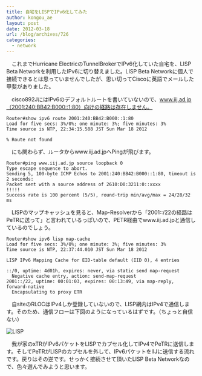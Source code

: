 ```yaml
---
title: 自宅をLISPでIPv6化してみた
author: kongou_ae
layout: post
date: 2012-03-18
url: /blog/archives/726
categories:
  - network
---
```

　これまでHurricane ElectricのTunnelBrokerでIPv6化していた自宅を、LISP Beta Networkを利用したIPv6に切り替えました。LISP Beta Networkに個人で接続できるとは思っていませんでしたが、思い切ってCiscoに英語でメールした甲斐がありました。

　cisco892JにはIPv6のデフォルトルートを書いていないので、www.iij.ad.jp（2001:240:BB42:B000::1:80）向けの経路は存在しません。

<pre><code>Router#show ipv6 route 2001:240:BB42:B000::1:80
Load for five secs: 3%/0%; one minute: 3%; five minutes: 3%
Time source is NTP, 22:34:15.588 JST Sun Mar 18 2012

% Route not found
</code></pre>

　にも関わらず、ルータからwww.iij.ad.jpへPingが飛びます。

<pre><code>Router#ping www.iij.ad.jp source loopback 0           
Type escape sequence to abort.
Sending 5, 100-byte ICMP Echos to 2001:240:BB42:B000::1:80, timeout is 2 seconds:
Packet sent with a source address of 2610:D0:3211:0::xxxx
!!!!!
Success rate is 100 percent (5/5), round-trip min/avg/max = 24/28/32 ms
</code></pre>

　LISPのマップキャッシュを見ると、Map-Resolverから「2001::/22の経路はPeTRに送って」と言われているっぽいので、PETR経由でwww.iij.ad.jpと通信しているのでしょう。

<pre><code>Router#show ipv6 lisp map-cache 
Load for five secs: 3%/0%; one minute: 3%; five minutes: 3%
Time source is NTP, 22:37:44.010 JST Sun Mar 18 2012

LISP IPv6 Mapping Cache for EID-table default (IID 0), 4 entries

::/0, uptime: 4d01h, expires: never, via static send map-request
  Negative cache entry, action: send-map-request
2001::/22, uptime: 00:01:03, expires: 00:13:49, via map-reply, forward-native
  Encapsulating to proxy ETR
</code></pre>

　自siteのRLOCはIPv4しか登録していないので、LISP網内はIPv4で通信します。そのため、通信フローは下図のようになっているはずです。（ちょっと自信ない）

![LISP][1]

　我が家のxTRがIPv6パケットをLISPでカプセル化してIPv4でPeTRに送信します。そしてPeTRがLISPのカプセルを外して、IPv6パケットをIIJに送信する流れです。戻りはその逆です。せっかく接続させて頂いたLISP Beta Networkなので、色々遊んでみようと思います。

 [1]: http://aimless.jp/blog/images/LISP.png